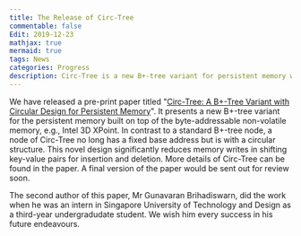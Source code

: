 ```yaml
---
title: The Release of Circ-Tree
commentable: false
Edit: 2019-12-23
mathjax: true
mermaid: true
tags: News
categories: Progress
description: Circ-Tree is a new B+-tree variant for persistent memory with circular design.
---
```


<p>We have released a pre-print paper titled "<a href="https://arxiv.org/abs/1912.09783" target="_blank">Circ-Tree: A B+-Tree Variant with Circular Design for Persistent Memory</a>". It presents a new B+-tree variant for the persistent memory built on top of the byte-addressable non-volatile memory, e.g., Intel 3D XPoint. 
In contrast to a standard B+-tree node, a node of Circ-Tree no long has a fixed base address but is with a circular structure. This novel design significantly reduces memory writes in shifting key-value pairs for insertion and deletion. More details of Circ-Tree can be found in the <a href="https://arxiv.org/pdf/1912.09783.pdf" style="text-decoration: none;" target="_blank">paper</a>. A final version of the paper would be sent out for review soon.</p>

<p>The second author of this paper, <a href="https://scholar.google.com/citations?user=QMbXGTsAAAAJ" style="text-decoration: none;" target="_blank">Mr Gunavaran Brihadiswarn</a>, did the work when he was an intern in Singapore University of Technology and Design as a third-year undergradudate student. We wish him every success in his future endeavours.</p>

